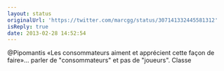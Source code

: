 ```yaml
---
layout: status
originalUrl: 'https://twitter.com/marcgg/status/307141332445581312'
isReply: true
date: 2013-02-28 14:52:54
---
```


@Pipomantis «Les consommateurs aiment et apprécient cette façon de faire»… parler de "consommateurs" et pas de "joueurs". Classe
